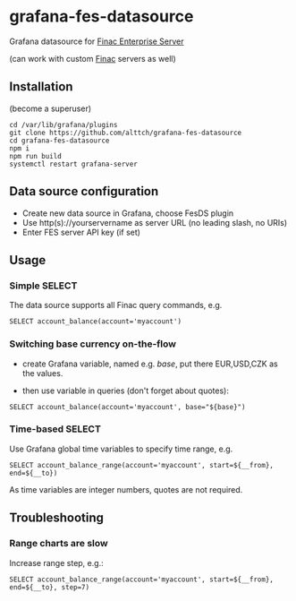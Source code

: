 # grafana-fes-datasource

Grafana datasource for [Finac Enterprise Server](https://www.altertech.com/products/fes/)

(can work with custom [Finac](https://github.com/alttch/finac) servers as well)

## Installation

(become a superuser)

```
cd /var/lib/grafana/plugins
git clone https://github.com/alttch/grafana-fes-datasource
cd grafana-fes-datasource
npm i
npm run build
systemctl restart grafana-server
```

## Data source configuration

* Create new data source in Grafana, choose FesDS plugin
* Use http(s)://yourservername as server URL (no leading slash, no URIs)
* Enter FES server API key (if set)

## Usage

### Simple SELECT

The data source supports all Finac query commands, e.g.

```
SELECT account_balance(account='myaccount')
```

### Switching base currency on-the-flow

* create Grafana variable, named e.g. *base*, put there EUR,USD,CZK as the
  values.

* then use variable in queries (don't forget about quotes):

```
SELECT account_balance(account='myaccount', base="${base}")
```

### Time-based SELECT

Use Grafana global time variables to specify time range, e.g.

```
SELECT account_balance_range(account='myaccount', start=${__from}, end=${__to})
```

As time variables are integer numbers, quotes are not required.

## Troubleshooting

### Range charts are slow

Increase range step, e.g.:

```
SELECT account_balance_range(account='myaccount', start=${__from}, end=${__to}, step=7)
```
